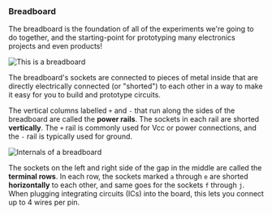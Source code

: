 ### Breadboard

The breadboard is the foundation of all of the experiments we're going to do together, and the starting-point for prototyping many electronics projects and even products!

![This is a breadboard](https://raw.githubusercontent.com/OnionIoT/Onion-Docs/master/Omega2/Kit-Guides/img/breadboard.jpg)

The breadboard's sockets are connected to pieces of metal inside that are directly electrically connected (or "shorted") to each other in a way to make it easy for you to build and prototype circuits.

The vertical columns labelled `+` and `-` that run along the sides of the breadboard are called the **power rails**. The sockets in each rail are shorted **vertically**. The `+` rail is commonly used for Vcc or power connections, and the `-` rail is typically used for ground.

![Internals of a breadboard](https://raw.githubusercontent.com/OnionIoT/Onion-Docs/master/Omega2/Kit-Guides/img/breadboard-rails.jpg)

The sockets on the left and right side of the gap in the middle are called the **terminal rows**. In each row, the sockets marked `a` through `e` are shorted **horizontally** to each other, and same goes for the sockets `f` through `j`. When plugging integrating circuits (ICs) into the board, this lets you connect up to 4 wires per pin.
